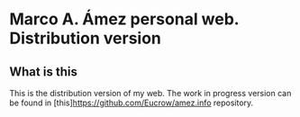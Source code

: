 # Marco A. Ámez personal web. Distribution version

## What is this

This is the distribution version of my web. The work in progress version can be found in [this]https://github.com/Eucrow/amez.info repository.

